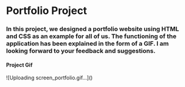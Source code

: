 # Portfolio Project 

<h3> In this project, we designed a portfolio website using HTML and CSS as an example for all of us. The functioning of the application has been explained in the form of a GIF. I am looking forward to your feedback and suggestions. </h3>

<h4>Project Gif</h4>
![Uploading screen_portfolio.gif…]()
